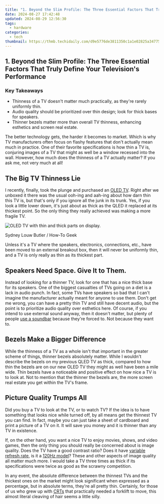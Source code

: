 ```yaml
---
title: "1. Beyond the Slim Profile: The Three Essential Factors That Truly Define Your Television's Performance"
date: 2024-08-27 17:42:48
updated: 2024-08-29 12:56:30
tags:
  - hardware
categories:
  - tech
thumbnail: https://thmb.techidaily.com/d9e5776de3811350c1a1e02825a34775cfed017b7d72a415b115da4cadd107c4.jpg
---
```


## 1. Beyond the Slim Profile: The Three Essential Factors That Truly Define Your Television's Performance

### Key Takeaways

* Thinness of a TV doesn't matter much practically, as they're rarely uniformly thin.
* Audio quality should be prioritized over thin design; look for thick bases for speakers.
* Thinner bezels matter more than overall TV thinness, enhancing esthetics and screen real estate.

 The better technology gets, the harder it becomes to market. Which is why TV manufacturers often focus on flashy features that don't actually mean much in practice. One of their favorite specifications is how thin a TV is, conjuring images of a TV that might as well be a window recessed into the wall. However, how much does the thinness of a TV actually matter? If you ask me, not very much at all!

##  The Big TV Thinness Lie

 I recently, finally, took the plunge and purchased an [OLED TV](https://sim-unlock.techidaily.com/the-best-android-unlock-software-for-infinix-note-30-vip-racing-edition-device-top-5-picks-to-remove-android-locks-by-drfone-android/). Right after we unboxed it there was the usual ooh-ing and aah-ing about how darn thin this TV is, but that's only if you ignore all the junk in its trunk. Yes, if you look a little lower down, it's just about as thick as the QLED it replaced at its thickest point. So the only thing they really achieved was making a more fragile TV.

![OLED TV with thin and thick parts on display.](https://static1.howtogeekimages.com/wordpress/wp-content/uploads/2024/05/oled-tv-with-thin-and-thick-parts-on-display.jpg) 

Sydney Louw Butler / How-To Geek

 Unless it's a TV where the speakers, electronics, connections, etc., have been moved to an external breakout box, then it will never be uniformly thin, and a TV is only really as thin as its thickest part.

##  Speakers Need Space. Give It to Them.

 Instead of looking for a thinner TV, look for one that has a nice thick base for its speakers. One of the biggest casualties of TVs going on a diet is a lack in audio punch. In fact, some TVs have speakers so bad that I can't imagine the manufacturer actually meant for anyone to use them. Don't get me wrong, you can have a pretty thin TV and still have decent audio, but the point is to prioritize audio quality over esthetics here. Of course, if you intend to use external sound anyway, then it doesn't matter, but plenty of people [use a soundbar](https://extra-hints.techidaily.com/action-cameras-showdown-gopro-hero5-black-clashes-with-yi-4ks-latest/) because they're forced to. Not because they want to.

##  Bezels Make a Bigger Difference

 While the thinness of a TV as a whole isn't that important in the greater scheme of things, thinner bezels absolutely matter. While I wouldn't describe the bezels on my previous QLED TV as thick, compared to how thin the bezels are on our new OLED TV they might as well have been a mile wide. Thin bezels have a noticeable and positive effect on how nice a TV is to look at. Not to mention that the thinner the bezels are, the more screen real estate you get within the TV's frame. 

##  Picture Quality Trumps All

 Did you buy a TV to look at the TV, or to watch TV? If the idea is to have something that looks nice while turned off, by all means get the thinnest TV you can find. In fact, maybe you can just take a sheet of cardboard and print a picture of a TV on it. It will save you money and it is thinner than any TV in existence.

 If, on the other hand, you want a nice TV to enjoy movies, shows, and video games, then the only thing you should really be concerned about is image quality. Does the TV have a good contrast ratio? Does it have [variable refresh rate](https://android-unlock.techidaily.com/in-2024-unlock-your-samsung-galaxy-s23-fe-phone-with-ease-the-3-best-lock-screen-removal-tools-by-drfone-android/), is it a [120Hz model](https://change-location.techidaily.com/how-to-use-snapchat-location-spoofer-to-protect-your-privacy-on-vivo-y100i-power-5g-drfone-by-drfone-virtual-android/)? These and other aspects of image quality all matter much more. I would take a TV three times as thick if its specifications were twice as good as the scrawny competition.

 In any event, the absolute difference between the thinnest TVs and the thickest ones on the market might look significant when expressed as a percentage, but in absolute terms, they're all pretty thin. Certainly, for those of us who grew up with [CRTs](https://screen-sharing-recording.techidaily.com/updated-2024-approved-mastering-video-recording-and-editing-with-adobe-connect/) that practically needed a forklift to move, this almost literal cleaving of hair seems a little silly.

<ins class="adsbygoogle"
     style="display:block"
     data-ad-format="autorelaxed"
     data-ad-client="ca-pub-7571918770474297"
     data-ad-slot="1223367746"></ins>



<ins class="adsbygoogle"
     style="display:block"
     data-ad-client="ca-pub-7571918770474297"
     data-ad-slot="8358498916"
     data-ad-format="auto"
     data-full-width-responsive="true"></ins>
